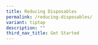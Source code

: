 ```yaml
---
title: Reducing Disposables
permalink: /reducing-disposables/
variant: tiptap
description: ""
third_nav_title: Get Started
---
```

